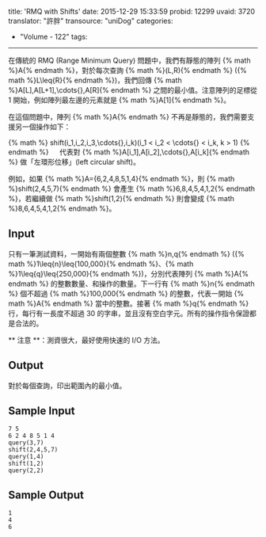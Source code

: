 title: 'RMQ with Shifts'
date: 2015-12-29 15:33:59
probid: 12299
uvaid: 3720
translator: "許胖"
transource: "uniDog"
categories:
- "Volume - 122"
tags:
---

在傳統的 RMQ (Range Minimum Query) 問題中，我們有靜態的陣列 {% math %}A{% endmath %}，對於每次查詢 {% math %}(L,R){% endmath %} ({% math %}L\leq{R}{% endmath %})，我們回傳 {% math %}A[L],A[L+1],\cdots{},A[R]{% endmath %} 之間的最小值。注意陣列的足標從 1 開始，例如陣列最左邊的元素就是 {% math %}A[1]{% endmath %}。

在這個問題中，陣列 {% math %}A{% endmath %} 不再是靜態的，我們需要支援另一個操作如下：

{% math %}
shift(i_1,i_2,i_3,\cdots{},i_k)(i_1 < i_2 < \cdots{} < i_k, k > 1)
{% endmath %}
　
代表對 {% math %}A[i_1],A[i_2],\cdots{},A[i_k]{% endmath %} 做「左環形位移」(left circular shift)。

例如，如果 {% math %}A=\{6,2,4,8,5,1,4\}{% endmath %}，則 {% math %}shift(2,4,5,7){% endmath %} 會產生 {% math %}6,8,4,5,4,1,2{% endmath %}，若繼續做 {% math %}shift(1,2){% endmath %} 則會變成 {% math %}8,6,4,5,4,1,2{% endmath %}。

## Input ##

只有一筆測試資料，一開始有兩個整數 {% math %}n,q{% endmath %} ({% math %}1\leq{n}\leq{100,000}{% endmath %}、{% math %}1\leq{q}\leq{250,000}{% endmath %})，分別代表陣列 {% math %}A{% endmath %} 的整數數量、和操作的數量。下一行有 {% math %}n{% endmath %} 個不超過 {% math %}100,000{% endmath %} 的整數，代表一開始 {% math %}A{% endmath %} 當中的整數。接著 {% math %}q{% endmath %} 行，每行有一長度不超過 30 的字串，並且沒有空白字元。所有的操作指令保證都是合法的。

** 注意 **：測資很大，最好使用快速的 I/O 方法。

## Output ##

對於每個查詢，印出範圍內的最小值。

## Sample Input ##

	7 5
	6 2 4 8 5 1 4
	query(3,7)
	shift(2,4,5,7)
	query(1,4)
	shift(1,2)
	query(2,2)

## Sample Output ##

	1
	4
	6